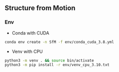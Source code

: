 ## Structure from Motion

### Env

- Conda with CUDA

```bash
conda env create -n SfM -f env/conda_cuda_3.8.yml
```

- Venv with CPU

```bash
python3 -m venv . && source bin/activate
python3 -m pip install -r env/venv_cpu_3.10.txt
```
